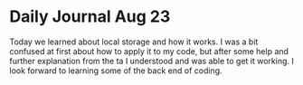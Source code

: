 # Daily Journal Aug 23

Today we learned about local storage and how it works. I was a bit confused at first about how to apply it to my code, but after some help and further explanation from the ta I understood and was able to get it working. I look forward to learning some of the back end of coding. 
